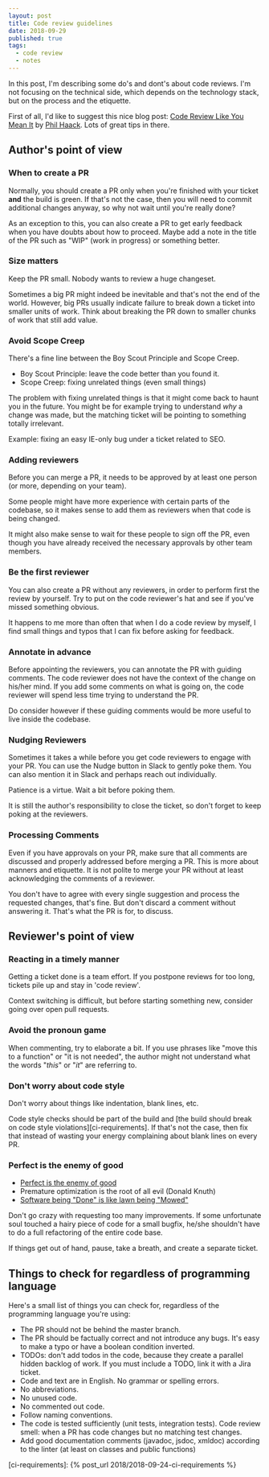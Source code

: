 ```yaml
---
layout: post
title: Code review guidelines
date: 2018-09-29
published: true
tags:
  - code review
  - notes
---
```


In this post, I'm describing some do's and dont's about code reviews. I'm not
focusing on the technical side, which depends on the technology stack, but on
the process and the etiquette.

First of all, I'd like to suggest this nice blog post: [Code Review Like You
Mean
It](https://haacked.com/archive/2013/10/28/code-review-like-you-mean-it.aspx/)
by [Phil Haack](https://haacked.com/). Lots of great tips in there.

## Author's point of view

### When to create a PR

Normally, you should create a PR only when you're finished with your ticket
**and** the build is green. If that's not the case, then you will need to
commit additional changes anyway, so why not wait until you're really done?

As an exception to this, you can also create a PR to get early feedback
when you have doubts about how to proceed. Maybe add a note in the title of the
PR such as "WIP" (work in progress) or something better.

### Size matters

Keep the PR small. Nobody wants to review a huge changeset.

Sometimes a big PR might indeed be inevitable and that's not the end of the
world. However, big PRs usually indicate failure to break down a ticket into
smaller units of work. Think about breaking the PR down to smaller chunks of
work that still add value.

### Avoid Scope Creep

There's a fine line between the Boy Scout Principle and Scope Creep.

- Boy Scout Principle: leave the code better than you found it.
- Scope Creep: fixing unrelated things (even small things)

The problem with fixing unrelated things is that it might come back to haunt you
in the future. You might be for example trying to understand _why_ a change was
made, but the matching ticket will be pointing to something totally irrelevant.

Example: fixing an easy IE-only bug under a ticket related to SEO.

### Adding reviewers

Before you can merge a PR, it needs to be approved by at least one person (or
more, depending on your team).

Some people might have more experience with certain parts of the codebase,
so it makes sense to add them as reviewers when that code is being changed.

It might also make sense to wait for these people to sign off the PR, even
though you have already received the necessary approvals by other team members.

### Be the first reviewer

You can also create a PR without any reviewers, in order to perform first the
review by yourself. Try to put on the code reviewer's hat and see if you've
missed something obvious.

It happens to me more than often that when I do a code review by myself, I find
small things and typos that I can fix before asking for feedback.

### Annotate in advance

Before appointing the reviewers, you can annotate the PR with guiding comments.
The code reviewer does not have the context of the change on his/her mind. If
you add some comments on what is going on, the code reviewer will spend less
time trying to understand the PR.

Do consider however if these guiding comments would be more useful to live
inside the codebase.

### Nudging Reviewers

Sometimes it takes a while before you get code reviewers to engage with your PR.
You can use the Nudge button in Slack to gently poke them. You can also mention
it in Slack and perhaps reach out individually.

Patience is a virtue. Wait a bit before poking them.

It is still the author's responsibility to close the ticket, so don't forget to
keep poking at the reviewers.

### Processing Comments

Even if you have approvals on your PR, make sure that all comments are discussed
and properly addressed before merging a PR. This is more about manners and
etiquette. It is not polite to merge your PR without at least acknowledging the
comments of a reviewer.

You don't have to agree with every single suggestion and process the requested
changes, that's fine. But don't discard a comment without answering it. That's
what the PR is for, to discuss.

## Reviewer's point of view

### Reacting in a timely manner

Getting a ticket done is a team effort. If you postpone reviews for too long,
tickets pile up and stay in 'code review'.

Context switching is difficult, but before starting something new, consider
going over open pull requests.

### Avoid the pronoun game

When commenting, try to elaborate a bit. If you use phrases like "move this to a
function" or "it is not needed", the author might not understand what the words
"_this_" or "_it_" are referring to.

### Don't worry about code style

Don't worry about things like indentation, blank lines, etc.

Code style checks should be part of the build and [the build should break on
code style violations][ci-requirements]. If that's not the case, then fix that
instead of wasting your energy complaining about blank lines on every PR.

### Perfect is the enemy of good

- [Perfect is the enemy of good](https://en.wikipedia.org/wiki/Perfect_is_the_enemy_of_good)
- Premature optimization is the root of all evil (Donald Knuth)
- [Software being "Done" is like lawn being "Mowed"](https://twitter.com/ourfounder/status/770075137332932608)

Don't go crazy with requesting too many improvements. If some unfortunate soul
touched a hairy piece of code for a small bugfix, he/she shouldn't have to do
a full refactoring of the entire code base.

If things get out of hand, pause, take a breath, and create a separate ticket.

## Things to check for regardless of programming language

Here's a small list of things you can check for, regardless of the programming
language you're using:

- The PR should not be behind the master branch.
- The PR should be factually correct and not introduce any bugs. It's easy to
  make a typo or have a boolean condition inverted.
- TODOs: don't add todos in the code, because they create a parallel hidden
  backlog of work. If you must include a TODO, link it with a Jira ticket.
- Code and text are in English. No grammar or spelling errors.
- No abbreviations.
- No unused code.
- No commented out code.
- Follow naming conventions.
- The code is tested sufficiently (unit tests, integration tests). Code review
  smell: when a PR has code changes but no matching test changes.
- Add good documentation comments (javadoc, jsdoc, xmldoc) according to the
  linter (at least on classes and public functions)

[ci-requirements]: {% post_url 2018/2018-09-24-ci-requirements %}
